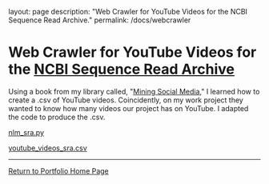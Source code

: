 layout: page
description: "Web Crawler for YouTube Videos for the NCBI Sequence Read Archive."
permalink: /docs/webcrawler





# Web Crawler for YouTube Videos for the [NCBI Sequence Read Archive](https://www.youtube.com/@NLMNIH/search?query=sra)

Using a book from my library called, "[Mining Social Media](https://socialdata.site/)," I learned how to create a .csv of YouTube videos.  Coincidently, on my work project they wanted to know how many videos our project has on YouTube. I adapted the code to produce the .csv.

[nlm_sra.py](nlm_sra.py)

[youtube_videos_sra.csv](youtube_videos_sra.csv)

---

[Return to Portfolio Home Page](https://jenpetsmit.github.io/)
